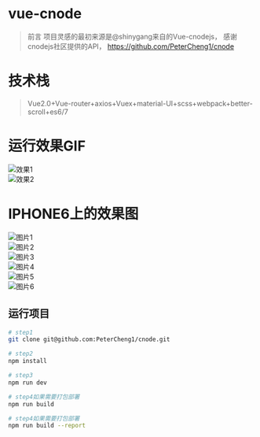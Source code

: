 # vue-cnode

> 前言 
项目灵感的最初来源是@shinygang来自的Vue-cnodejs， 感谢cnodejs社区提供的API， https://github.com/PeterCheng1/cnode

# 技术栈

>Vue2.0+Vue-router+axios+Vuex+material-UI+scss+webpack+better-scroll+es6/7

# 运行效果GIF

![效果1](./static/gif/cnode1.gif)
</br>
![效果2](./static/gif/cnode3.gif)

# IPHONE6上的效果图

![图片1](./static/gif/IMG1.PNG)
</br>
![图片2](./static/gif/IMG2.PNG)
</br>
![图片3](./static/gif/IMG3.PNG)
</br>
![图片4](./static/gif/IMG4.PNG)
</br>
![图片5](./static/gif/IMG5.PNG)
</br>
![图片6](./static/gif/IMG6.PNG)

## 运行项目

``` bash
# step1
git clone git@github.com:PeterCheng1/cnode.git

# step2
npm install

# step3
npm run dev

# step4如果需要打包部署
npm run build

# step4如果需要打包部署
npm run build --report
```
